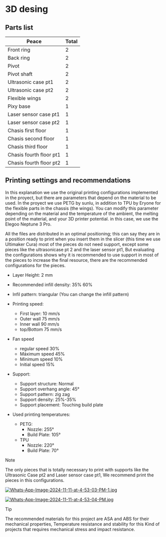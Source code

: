 # 3D desing

## Parts list
| Peace                          | Total    |
|--------------------------------|----------|
| Front ring                     | 2        |
| Back ring                      | 2        |
| Pivot                          | 2        |
| Pivot shaft                    | 2        |
| Ultrasonic case pt1            | 2        |
| Ultrasonic case pt2            | 2        |
| Flexible wings                 | 2        |
| Pixy base                      | 1        |
| Laser sensor case pt1          | 1        |
| Laser sensor case pt2          | 1        |
| Chasis first floor             | 1        |
| Chasis second floor            | 1        |
| Chasis third floor             | 1        |
| Chasis fourth floor pt1        | 1        |
| Chasis fourth floor pt2        | 1        |

## Printing settings and recommendations

In this explanation we use the original printing configurations implemented in the proyect, but there are parameters that depend on the material to be used. In the proyect we use PETG by sunlu, in addition to TPU by Eryone for the flexible parts in the chassis (the wings). You can modify this parameter depending on the material and the temperature of the ambient, the melting point of the material, and your 3D printer potential. in this case, we use the Elegoo Neptune 3 Pro.

All the files are distributed in an optimal positioning; this can say they are in a position ready to print when you insert them in the slicer (this time we use Ultimaker Cura) most of the pieces do not need support, except some pieces like the ultrasonicase pt 2 and the laser sensor pt1, But evaluating the configurations shows why it is recommended to use support in most of the pieces to increase the final resource, there are the recommended configurations for the pieces.

- Layer Height: 2 mm
- Recommended infill density: 35% 60% 
- Infil pattern: triangular (You can change the infill pattern)

- Printing speed: 
    - First layer: 10 mm/s
    - Outer wall 75 mm/s
    - Inner wall 90 mm/s
    - top/Bottom 75 mm/s

- Fan speed
    - regular speed 30%
    - Máximum speed 45%
    - Mínimum speed 10%
    - Initial speed 15%

- Support:
    - Support structure: Normal
    - Support overhang angle: 45°
    - Support pattern: zig zag
    - Support density: 25%-35%
    - Support placement: Touching build plate

- Used printing temperatures: 
    - PETG:
        - Nozzle: 255°
        - Build Plate: 105°
    - TPU
        - Nozzle: 220°
        - Build Plate: 70°

> [!NOTE]
> The only pieces that is totally necessary to print with supports like the Ultrasonic Case pt2 and Laser sensor case pt1, We recommend print the pieces in this configurations.

[![Whats-App-Image-2024-11-11-at-4-53-03-PM-1.jpg](https://i.postimg.cc/mrKMqxyG/Whats-App-Image-2024-11-11-at-4-53-03-PM-1.jpg)](https://postimg.cc/gwqnXT7M)

[![Whats-App-Image-2024-11-11-at-4-53-04-PM.jpg](https://i.postimg.cc/kg1WQRVG/Whats-App-Image-2024-11-11-at-4-53-04-PM.jpg)](https://postimg.cc/HrMJHx91)

> [!TIP]
> The recommended materials for this project are ASA and ABS for their mechanical properties, Temperature resistance and stability for this Kind of projects that requires mechanical stress and impact resistance.
